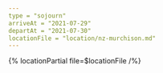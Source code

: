 ```yaml
---
type = "sojourn"
arriveAt = "2021-07-29"
departAt = "2021-07-30"
locationFile = "location/nz-murchison.md"
---
```


{% locationPartial file=$locationFile /%}
